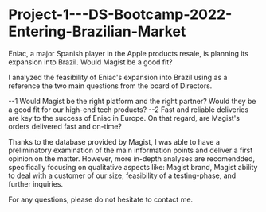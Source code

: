 # Project-1---DS-Bootcamp-2022-Entering-Brazilian-Market


Eniac, a major Spanish player in the Apple products resale, is planning its expansion into Brazil. Would Magist be a good fit?


I analyzed the feasibility of Eniac's expansion into Brazil using as a reference the two main questions from the board of Directors.

--1 Would Magist be the right platform and the right partner? Would they be a good fit for our high-end tech products?
--2 Fast and reliable deliveries are key to the success of Eniac in Europe. On that regard, are Magist's orders delivered fast and on-time?

Thanks to the database provided by Magist, I was able to have a preliminatory examination of the main information points and deliver a first opinion on the matter. However, more in-depth analyses are recomendded, specifically focusing on qualitative aspects like: Magist brand, Magist ability to deal with a customer of our size, feasibility of a testing-phase, and further inquiries.

For any questions, please do not hesitate to contact me.